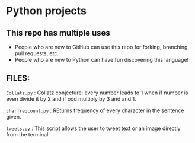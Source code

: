 # Python projects

## This repo has multiple uses 

* People who are new to GitHub can use this repo for forking, branching, pull requests, etc. </br>
* People who are new to Python can have fun discovering this language! </br>

## FILES:

``` Collatz.py ```
: Collatz conjecture: every number leads to 1 when if number is even divide it by 2 and if odd multiply by 3 and and 1.

``` charfreqcount.py ```
: REturns frequency of every character in the sentence given.

``` tweets.py ```
: This script allows the user to tweet text or an image directly from the terminal.
